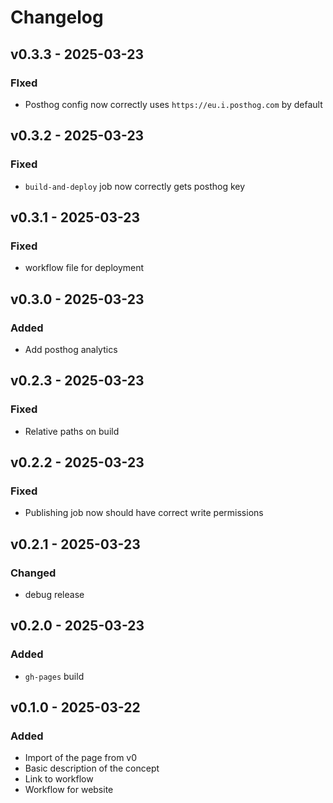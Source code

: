 # Changelog

## v0.3.3 - 2025-03-23
### FIxed
* Posthog config now correctly uses `https://eu.i.posthog.com` by default

## v0.3.2 - 2025-03-23
### Fixed
* `build-and-deploy` job now correctly gets posthog key

## v0.3.1 - 2025-03-23
### Fixed
* workflow file for deployment

## v0.3.0 - 2025-03-23
### Added
* Add posthog analytics

## v0.2.3 - 2025-03-23
### Fixed
* Relative paths on build

## v0.2.2 - 2025-03-23
### Fixed
* Publishing job now should have correct write permissions

## v0.2.1 - 2025-03-23
### Changed
* debug release

## v0.2.0 - 2025-03-23
### Added
* `gh-pages` build

## v0.1.0 - 2025-03-22
### Added
* Import of the page from v0
* Basic description of the concept
* Link to workflow
* Workflow for website
